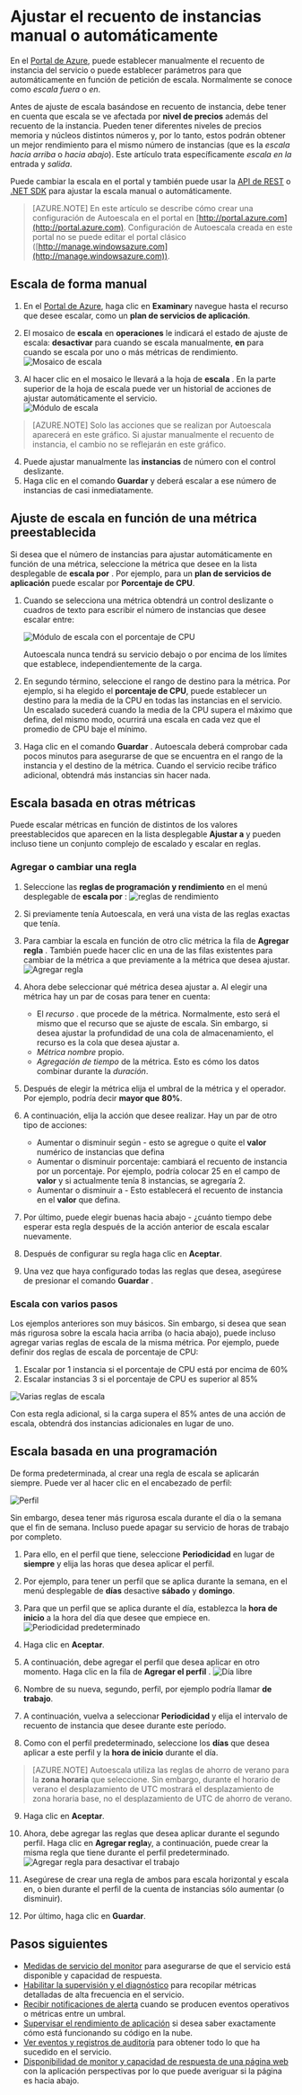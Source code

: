 <properties
    pageTitle="Escalar recuento de instancias de forma manual o automática | Microsoft Azure"
    description="Obtenga información sobre cómo ajustar el tamaño de los servicios de Azure."
    authors="rboucher"
    manager="carolz"
    editor=""
    services="monitoring-and-diagnostics"
    documentationCenter="monitoring-and-diagnostics"/>

<tags
    ms.service="monitoring-and-diagnostics"
    ms.workload="na"
    ms.tgt_pltfrm="na"
    ms.devlang="na"
    ms.topic="article"
    ms.date="09/08/2015"
    ms.author="robb"/>

# <a name="scale-instance-count-manually-or-automatically"></a>Ajustar el recuento de instancias manual o automáticamente

En el [Portal de Azure](https://portal.azure.com/), puede establecer manualmente el recuento de instancia del servicio o puede establecer parámetros para que automáticamente en función de petición de escala. Normalmente se conoce como *escala fuera* o *en*.

Antes de ajuste de escala basándose en recuento de instancia, debe tener en cuenta que escala se ve afectada por **nivel de precios** además del recuento de la instancia. Pueden tener diferentes niveles de precios memoria y núcleos distintos números y, por lo tanto, estos podrán obtener un mejor rendimiento para el mismo número de instancias (que es la *escala hacia arriba* o *hacia abajo*). Este artículo trata específicamente *escala en la* entrada y *salida*.

Puede cambiar la escala en el portal y también puede usar la [API de REST](https://msdn.microsoft.com/library/azure/dn931953.aspx) o [.NET SDK](https://www.nuget.org/packages/Microsoft.Azure.Insights/) para ajustar la escala manual o automáticamente.

> [AZURE.NOTE] En este artículo se describe cómo crear una configuración de Autoescala en el portal en [http://portal.azure.com](http://portal.azure.com). Configuración de Autoescala creada en este portal no se puede editar el portal clásico ([http://manage.windowsazure.com](http://manage.windowsazure.com)).

## <a name="scaling-manually"></a>Escala de forma manual

1. En el [Portal de Azure](https://portal.azure.com/), haga clic en **Examinar**y navegue hasta el recurso que desee escalar, como un **plan de servicios de aplicación**.

2. El mosaico de **escala** en **operaciones** le indicará el estado de ajuste de escala: **desactivar** para cuando se escala manualmente, **en** para cuando se escala por uno o más métricas de rendimiento.
    ![Mosaico de escala](./media/insights-how-to-scale/Insights_UsageLens.png)

3. Al hacer clic en el mosaico le llevará a la hoja de **escala** . En la parte superior de la hoja de escala puede ver un historial de acciones de ajustar automáticamente el servicio.  
    ![Módulo de escala](./media/insights-how-to-scale/Insights_ScaleBladeDayZero.png)

>[AZURE.NOTE] Solo las acciones que se realizan por Autoescala aparecerá en este gráfico. Si ajustar manualmente el recuento de instancia, el cambio no se reflejarán en este gráfico.

4. Puede ajustar manualmente las **instancias** de número con el control deslizante.
5. Haga clic en el comando **Guardar** y deberá escalar a ese número de instancias de casi inmediatamente.

## <a name="scaling-based-on-a-pre-set-metric"></a>Ajuste de escala en función de una métrica preestablecida

Si desea que el número de instancias para ajustar automáticamente en función de una métrica, seleccione la métrica que desee en la lista desplegable de **escala por** . Por ejemplo, para un **plan de servicios de aplicación** puede escalar por **Porcentaje de CPU**.

1. Cuando se selecciona una métrica obtendrá un control deslizante o cuadros de texto para escribir el número de instancias que desee escalar entre:

    ![Módulo de escala con el porcentaje de CPU](./media/insights-how-to-scale/Insights_ScaleBladeCPU.png)

    Autoescala nunca tendrá su servicio debajo o por encima de los límites que establece, independientemente de la carga.

2. En segundo término, seleccione el rango de destino para la métrica. Por ejemplo, si ha elegido el **porcentaje de CPU**, puede establecer un destino para la media de la CPU en todas las instancias en el servicio. Un escalado sucederá cuando la media de la CPU supera el máximo que defina, del mismo modo, ocurrirá una escala en cada vez que el promedio de CPU baje el mínimo.

3. Haga clic en el comando **Guardar** . Autoescala deberá comprobar cada pocos minutos para asegurarse de que se encuentra en el rango de la instancia y el destino de la métrica. Cuando el servicio recibe tráfico adicional, obtendrá más instancias sin hacer nada.

## <a name="scale-based-on-other-metrics"></a>Escala basada en otras métricas

Puede escalar métricas en función de distintos de los valores preestablecidos que aparecen en la lista desplegable **Ajustar a** y pueden incluso tiene un conjunto complejo de escalado y escalar en reglas.

### <a name="adding-or-changing-a-rule"></a>Agregar o cambiar una regla

1. Seleccione las **reglas de programación y rendimiento** en el menú desplegable de **escala por** : ![reglas de rendimiento](./media/insights-how-to-scale/Insights_PerformanceRules.png)

2. Si previamente tenía Autoescala, en verá una vista de las reglas exactas que tenía.

3. Para cambiar la escala en función de otro clic métrica la fila de **Agregar regla** . También puede hacer clic en una de las filas existentes para cambiar de la métrica a que previamente a la métrica que desea ajustar.
![Agregar regla](./media/insights-how-to-scale/Insights_AddRule.png)

4. Ahora debe seleccionar qué métrica desea ajustar a. Al elegir una métrica hay un par de cosas para tener en cuenta:
    * El *recurso* . que procede de la métrica. Normalmente, esto será el mismo que el recurso que se ajuste de escala. Sin embargo, si desea ajustar la profundidad de una cola de almacenamiento, el recurso es la cola que desea ajustar a.
    * *Métrica nombre* propio.
    * *Agregación de tiempo* de la métrica. Esto es cómo los datos combinar durante la *duración*.

5. Después de elegir la métrica elija el umbral de la métrica y el operador. Por ejemplo, podría decir **mayor que** **80%**.

6. A continuación, elija la acción que desee realizar. Hay un par de otro tipo de acciones:
    * Aumentar o disminuir según - esto se agregue o quite el **valor** numérico de instancias que defina
    * Aumentar o disminuir porcentaje: cambiará el recuento de instancia por un porcentaje. Por ejemplo, podría colocar 25 en el campo de **valor** y si actualmente tenía 8 instancias, se agregaría 2.
    * Aumentar o disminuir a - Esto establecerá el recuento de instancia en el **valor** que defina.

7. Por último, puede elegir buenas hacia abajo - ¿cuánto tiempo debe esperar esta regla después de la acción anterior de escala escalar nuevamente.

8. Después de configurar su regla haga clic en **Aceptar**.

9. Una vez que haya configurado todas las reglas que desea, asegúrese de presionar el comando **Guardar** .

### <a name="scaling-with-multiple-steps"></a>Escala con varios pasos

Los ejemplos anteriores son muy básicos. Sin embargo, si desea que sean más rigurosa sobre la escala hacia arriba (o hacia abajo), puede incluso agregar varias reglas de escala de la misma métrica. Por ejemplo, puede definir dos reglas de escala de porcentaje de CPU:

1. Escalar por 1 instancia si el porcentaje de CPU está por encima de 60%
2. Escalar instancias 3 si el porcentaje de CPU es superior al 85%

![Varias reglas de escala](./media/insights-how-to-scale/Insights_MultipleScaleRules.png)

Con esta regla adicional, si la carga supera el 85% antes de una acción de escala, obtendrá dos instancias adicionales en lugar de uno.

## <a name="scale-based-on-a-schedule"></a>Escala basada en una programación


De forma predeterminada, al crear una regla de escala se aplicarán siempre. Puede ver al hacer clic en el encabezado de perfil:

![Perfil](./media/insights-how-to-scale/Insights_Profile.png)

Sin embargo, desea tener más rigurosa escala durante el día o la semana que el fin de semana. Incluso puede apagar su servicio de horas de trabajo por completo.

1. Para ello, en el perfil que tiene, seleccione **Periodicidad** en lugar de **siempre** y elija las horas que desea aplicar el perfil.

2. Por ejemplo, para tener un perfil que se aplica durante la semana, en el menú desplegable de **días** desactive **sábado** y **domingo**.

3. Para que un perfil que se aplica durante el día, establezca la **hora de inicio** a la hora del día que desee que empiece en.
    ![Periodicidad predeterminado](./media/insights-how-to-scale/Insights_ProfileRecurrence.png)

4. Haga clic en **Aceptar**.

5. A continuación, debe agregar el perfil que desea aplicar en otro momento. Haga clic en la fila de **Agregar el perfil** .
    ![Día libre](./media/insights-how-to-scale/Insights_ProfileOffWork.png)

6. Nombre de su nueva, segundo, perfil, por ejemplo podría llamar **de trabajo**.

7. A continuación, vuelva a seleccionar **Periodicidad** y elija el intervalo de recuento de instancia que desee durante este período.

8. Como con el perfil predeterminado, seleccione los **días** que desea aplicar a este perfil y la **hora de inicio** durante el día.

>[AZURE.NOTE] Autoescala utiliza las reglas de ahorro de verano para la **zona horaria** que seleccione. Sin embargo, durante el horario de verano el desplazamiento de UTC mostrará el desplazamiento de zona horaria base, no el desplazamiento de UTC de ahorro de verano.

9. Haga clic en **Aceptar**.

10. Ahora, debe agregar las reglas que desea aplicar durante el segundo perfil. Haga clic en **Agregar regla**y, a continuación, puede crear la misma regla que tiene durante el perfil predeterminado.
    ![Agregar regla para desactivar el trabajo](./media/insights-how-to-scale/Insights_RuleOffWork.png)

11. Asegúrese de crear una regla de ambos para escala horizontal y escala en, o bien durante el perfil de la cuenta de instancias sólo aumentar (o disminuir).

12. Por último, haga clic en **Guardar**.

## <a name="next-steps"></a>Pasos siguientes

* [Medidas de servicio del monitor](insights-how-to-customize-monitoring.md) para asegurarse de que el servicio está disponible y capacidad de respuesta.
* [Habilitar la supervisión y el diagnóstico](insights-how-to-use-diagnostics.md) para recopilar métricas detalladas de alta frecuencia en el servicio.
* [Recibir notificaciones de alerta](insights-receive-alert-notifications.md) cuando se producen eventos operativos o métricas entre un umbral.
* [Supervisar el rendimiento de aplicación](../application-insights/app-insights-azure-web-apps.md) si desea saber exactamente cómo está funcionando su código en la nube.
* [Ver eventos y registros de auditoría](insights-debugging-with-events.md) para obtener todo lo que ha sucedido en el servicio.
* [Disponibilidad de monitor y capacidad de respuesta de una página web](../application-insights/app-insights-monitor-web-app-availability.md) con la aplicación perspectivas por lo que puede averiguar si la página es hacia abajo.
